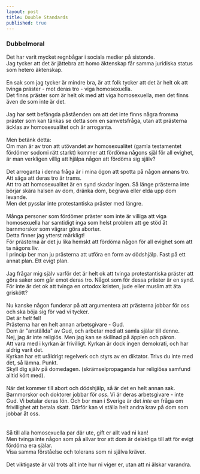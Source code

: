 ```yaml
---
layout: post
title: Double Standards 
published: true
---
```


### Dubbelmoral
Det har varit mycket regnbågar i sociala medier på sistonde.<br />
Jag tycker att det är jättebra att homo äktenskap får samma juridiska status som hetero äktenskap.<br/>
<br/>
En sak som jag tycker är mindre bra, är att folk tycker att det är helt ok att tvinga präster - mot deras tro - viga homosexuella.<br />
Det finns präster som är helt ok med att viga homosexuella, men det finns även de som inte är det.<br/>
<br/>
Jag har sett befängda påståenden om att det inte finns några fromma präster som kan tänkas se detta som en samvetsfråga, utan att prästerna äcklas av homosexualitet och är arroganta.<br/>
<br/>
Men betänk detta:<br/>
Om man är av tron att utövandet av homosexualitet (gamla testamentet fördömer sodomi rätt starkt) kommer att fördöma någons själ för all evighet, är man verkligen villig att hjälpa någon att fördöma sig själv?<br/>
<br/>
Det arroganta i denna fråga är i mina ögon att spotta på någon annans tro. Att säga att deras tro är trams. <br/>
Att tro att homosexualitet är en synd skadar ingen. Så länge prästerna inte börjar skära halsen av dom, dränka dom, begrava eller elda upp dom levande.<br/>
Men det pysslar inte protestantiska präster med längre.<br/>
<br/>
Många personer som fördömer präster som inte är villiga att viga homosexuella har samtidigt inga som helst problem att ge stöd åt barnmorskor som vägrar göra aborter.<br/>
Detta finner jag ytterst märkligt!<br/>
För prästerna är det ju lika hemskt att fördöma någon för all evighet som att ta någons liv.<br/>
I princip ber man ju prästerna att utföra en form av dödshjälp. Fast på ett annat plan. Ett evigt plan.<br/>
<br/>
Jag frågar mig själv varför det är helt ok att tvinga protestantiska präster att göra saker som går emot deras tro. Något som för dessa präster är en synd.<br/>
För inte är det ok att tvinga en ortodox kristen, jude eller muslim att äta griskött?<br/>
<br/>
Nu kanske någon funderar på att argumentera att prästerna jobbar för oss och ska böja sig för vad vi tycker.<br/>
Det är _helt_ fel!<br/>
Prästerna har en helt annan arbetsgivare - Gud.<br/>
Dom är "anställda" av Gud, och arbetar med att samla själar till denne.<br/>
Nej, jag är inte religiös. Men jag kan se skillnad på äpplen och päron.<br/>
Att vara med i kyrkan är frivilligt. Kyrkan är dock ingen demokrati, och har aldrig varit det. <br/>
Kyrkan har ett uråldrigt regelverk och styrs av en diktator. Trivs du inte med det, så lämna. Punkt.<br/>
Skyll dig själv på domedagen. (skrämselpropaganda har religiösa samfund alltid kört med).<br/>
<br/>
När det kommer till abort och dödshjälp, så är det en helt annan sak. <br/>
Barnmorskor och doktorer jobbar för _oss_. Vi är deras arbetsgivare - inte Gud. Vi betalar deras lön. Och bor man i Sverige är det _inte_ en fråga om frivillighet att betala skatt. Därför kan vi ställa helt andra krav på dom som jobbar åt oss.<br/>
<br/>
<br/>
Så till alla homosexuella par där ute, gift er allt vad ni kan! <br/>
Men tvinga inte någon som på allvar tror att dom är delaktiga till att för evigt fördöma era själar. <br/>
Visa samma förståelse och tolerans som ni själva kräver.<br/>
<br/>
Det viktigaste är väl trots allt inte hur ni viger er, utan att ni älskar varandra.<br/>
